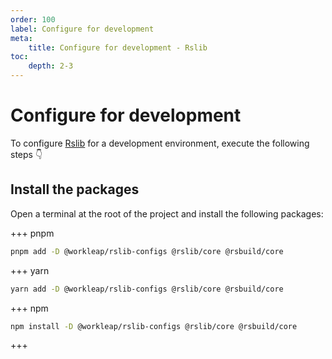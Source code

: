```yaml
---
order: 100
label: Configure for development
meta:
    title: Configure for development - Rslib
toc:
    depth: 2-3
---
```


# Configure for development

To configure [Rslib](https://lib.rsbuild.dev/) for a development environment, execute the following steps :point_down:

## Install the packages

Open a terminal at the root of the project and install the following packages:

+++ pnpm
```bash
pnpm add -D @workleap/rslib-configs @rslib/core @rsbuild/core
```
+++ yarn
```bash
yarn add -D @workleap/rslib-configs @rslib/core @rsbuild/core
```
+++ npm
```bash
npm install -D @workleap/rslib-configs @rslib/core @rsbuild/core
```
+++
